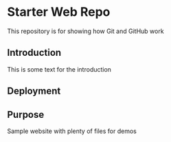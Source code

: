 # Starter Web Repo

This repository is for showing how Git and GitHub work

## Introduction

This is some text for the introduction

## Deployment

## Purpose

Sample website with plenty of files for demos
